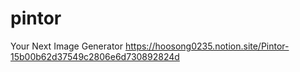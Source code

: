 # pintor
 Your Next Image Generator
 https://hoosong0235.notion.site/Pintor-15b00b62d37549c2806e6d730892824d
 
